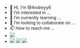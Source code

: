 - 👋 Hi, I’m @Andreyy6
- 👀 I’m interested in ...
- 🌱 I’m currently learning ...
- 💞️ I’m looking to collaborate on ...
- 📫 How to reach me ...
- ![](https://media4.giphy.com/media/3ohs7RkcDquVXo5uSY/giphy.gif)
- ![](https://img.shields.io/badge/iFood-EA1D2C?style=for-the-badge&logo=ifood&logoColor=white)
![](https://img.shields.io/badge/Counter_Strike-000000?style=for-the-badge&logo=counter-strike&logoColor=white)
![](https://img.shields.io/badge/PlayStation-003791?style=for-the-badge&logo=playstation&logoColor=white)
